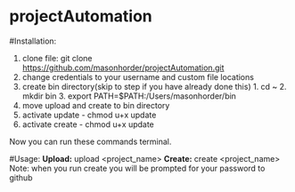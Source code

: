 projectAutomation
=================

#Installation:

  1. clone file: git clone https://github.com/masonhorder/projectAutomation.git
  2. change credentials to your username and custom file locations
  3. create bin directory(skip to step if you have already done this)
    1. cd ~
    2. mkdir bin
    3. export PATH=$PATH:/Users/masonhorder/bin
  4. move upload and create to bin directory
  5. activate update - chmod u+x update
  6. activate create - chmod u+x update

  Now you can run these commands terminal.


#Usage:
  **Upload:** upload <project_name> <commit message>
  **Create:** create <project_name>
  Note: when you run create you will be prompted for your password to github
